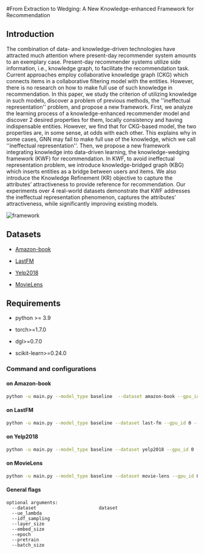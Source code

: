 #From Extraction to Wedging: A New Knowledge-enhanced Framework for Recommendation
<!--#### -->
## Introduction

The combination of data- and knowledge-driven technologies have attracted much attention where present-day recommender system amounts to an exemplary case. 
Present-day recommender systems utilize side information, i.e., knowledge graph, to  facilitate the recommendation task. 
Current approaches employ collaborative knowledge graph (CKG) which connects items in a collaborative filtering model with the entities. 
However, there is no research on how to make full use of such knowledge in recommendation. 
In this paper, we study the criterion of utilizing knowledge in such models, discover a problem of previous methods, 
the ''ineffectual representation'' problem, and propose a new framework. 
First, we analyze the learning process of a knowledge-enhanced recommender model and discover $2$ desired properties for them, 
locally consistency and having indispensable entities. 
However, we find that for CKG-based model, the two properties are, in some sense, at odds with each other. 
This explains why in some cases, GNN may fail to make full use of the knowledge, which we call ''ineffectual representation''. 
Then, we propose a new framework integrating knowledge into data-driven learning, the knowledge-wedging framework (KWF) for recommendation. 
In KWF, to avoid ineffectual representation problem, 
we introduce  knowledge-bridged graph (KBG) which inserts entities as a bridge between users and items. 
We also introduce the Knowledge Refinement (KR) objective to capture the attributes’ attractiveness to provide reference for recommendation. 
Our experiments over $4$ real-world datasets demonstrate that KWF addresses the ineffectual representation phenomenon, 
captures the attributes’ attractiveness, while significantly improving existing models.

<!-- #### Paper link: [TP-GCN: Dynamic Network Representation Learning for Graph and Node Classification](https://XXX) -->
![framework](https://github.com/wangyifeibeijing/KWF/tree/main/Images/KWF.png "The structure of Knowledge-wedging Frame work")
## Datasets

* [Amazon-book](http://jmcauley.ucsd.edu/data/amazon)

* [LastFM](https://grouplens.org/datasets/)

* [Yelp2018](https://www.yelp.com/dataset/challenge)

* [MovieLens](https://grouplens.org/datasets/movielens/)

## Requirements

* python >= 3.9

* torch>=1.7.0

* dgl>=0.7.0

* scikit-learn>=0.24.0






### Command and configurations

#### on Amazon-book
```bash
python -u main.py --model_type baseline  --dataset amazon-book --gpu_id 0 --ue_lambda 0.1 --idf_sampling 1 --layer_size [64,32,16] --embed_size 64 --lr 0.0001 --epoch 3000 --verbose 1 --save_flag 1 --pretrain -1 --batch_size 8192 --sprate 1
```
#### on LastFM
```bash
python -u main.py --model_type baseline --dataset last-fm --gpu_id 0 --ue_lambda 0.1 --idf_sampling 1 --layer_size [64,32,16] --embed_size 64 --lr 0.0001 --epoch 3000 --verbose 1 --save_flag 1 --pretrain -1 --batch_size 8192 --sprate 1
```
#### on Yelp2018
```bash
python -u main.py --model_type baseline --dataset yelp2018 --gpu_id 0 --ue_lambda 0.1 --idf_sampling 1 --layer_size [64,32,16] --embed_size 64 --lr 0.0001 --epoch 3000 --verbose 1 --save_flag 1 --pretrain -1 --batch_size 8192 --sprate 1
```
#### on MovieLens
```bash
python -u main.py --model_type baseline --dataset movie-lens --gpu_id 0 --ue_lambda 0.4 --idf_sampling 1 --layer_size [64,32,16] --embed_size 64 --lr 0.0001 --epoch 3000 --verbose 1 --save_flag 1 --pretrain -1 --batch_size 8192 --sprate 1
```
#### General flags

```{txt}
optional arguments:
  --dataset                       dataset
  --ue_lambda                                 
  --idf_sampling
  --layer_size
  --embed_size
  --epoch
  --pretrain
  --batch_size
```